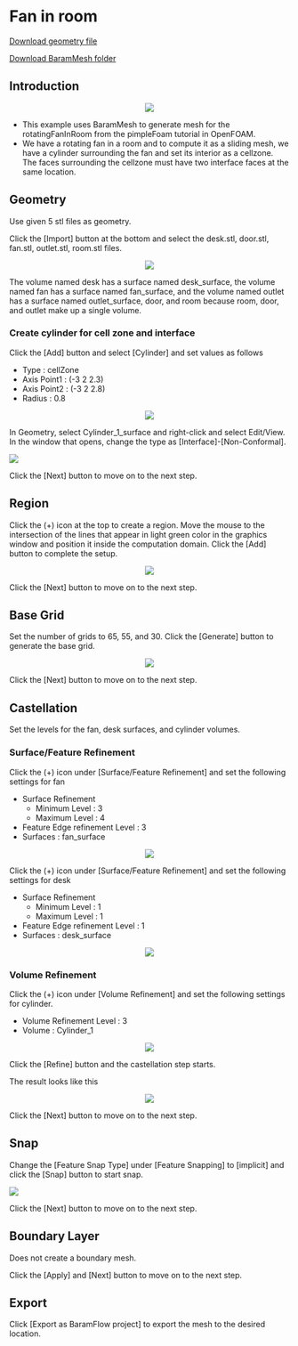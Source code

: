 # Fan in room

[Download geometry file](https://drive.google.com/file/d/1Om4XvnHL5X1ck6v6JQ2PWTik_nZRK0Jv/view?usp=sharing) 

[Download BaramMesh folder](https://drive.google.com/file/d/1nEadrr6ku_lxiWWS5YHk4JTqxrjHjkuZ/view?usp=sharing)

## Introduction 

<p style="text-align: center">
    <img src="https://github.com/nextfoam/baram-pages/raw/main/screenshots/room/room-intro.png" ><br>
</p>

* This example uses BaramMesh to generate mesh for the rotatingFanInRoom from the pimpleFoam tutorial in OpenFOAM.
* We have a rotating fan in a room and to compute it as a sliding mesh, we have a cylinder surrounding the fan and set its interior as a cellzone. The faces surrounding the cellzone must have two interface faces at the same location.

## Geometry

Use given 5 stl files as geometry.

Click the [Import] button at the bottom and select the desk.stl, door.stl, fan.stl, outlet.stl, room.stl files. 

<p align='center'>
    <img src="https://github.com/nextfoam/baram-pages/raw/main/screenshots/mesh/room/fanInRoom-importSTL.png"  >
    <br> 
</p>

The volume named desk has a surface named desk\_surface, the volume named fan has a surface named fan\_surface, and the volume named outlet has a surface named outlet\_surface, door, and room because room, door, and outlet make up a single volume.

### Create cylinder for cell zone and interface

Click the [Add] button and select [Cylinder] and set values as follows

+ Type : cellZone
+ Axis Point1 : (-3 2 2.3)
+ Axis Point2 : (-3 2 2.8)
+ Radius : 0.8

<p align='center'>
    <img src="https://github.com/nextfoam/baram-pages/raw/main/screenshots/mesh/room/fanInRoom-cylinder.png"  >
    <br> 
</p>

In Geometry, select Cylinder\_1\_surface and right-click and select Edit/View. In the window that opens, change the type as [Interface]-[Non-Conformal]. 


[![](https://github.com/nextfoam/baram-pages/raw/main/screenshots/mesh/room/fanInRoom-geom.png)](https://github.com/nextfoam/baram-pages/raw/main/screenshots/mesh/room/fanInRoom-geom.png)

Click the [Next] button to move on to the next step.

<!-------------------------------------------------------------------------------------------------->
## Region

Click the (+) icon at the top to create a region. Move the mouse to the intersection of the lines that appear in light green color in the graphics window and position it inside the computation domain. Click the [Add] button to complete the setup.

<p align='center'>
    <img src="https://github.com/nextfoam/baram-pages/raw/main/screenshots/mesh/room/fanInRoom-region.png">
    <br> 
</p>

Click the [Next] button to move on to the next step.

<!-------------------------------------------------------------------------------------------------->
## Base Grid

Set the number of grids to 65, 55, and 30. Click the [Generate] button to generate the base grid.

<p align='center'>
    <img src="https://github.com/nextfoam/baram-pages/raw/main/screenshots/mesh/room/fanInRoom-baseGrid.png"  >
    <br> 
</p>

Click the [Next] button to move on to the next step.

<!-------------------------------------------------------------------------------------------------->
## Castellation

Set the levels for the fan, desk surfaces, and cylinder volumes.

### Surface/Feature Refinement

Click the (+) icon under [Surface/Feature Refinement] and set the following settings for fan

+ Surface Refinement
    + Minimum Level : 3
    + Maximum Level : 4
+ Feature Edge refinement Level : 3
+ Surfaces : fan\_surface

<p align='center'>
    <img src="https://github.com/nextfoam/baram-pages/raw/main/screenshots/mesh/room/fanInRoom-ami.png" >
    <br> 
</p>

Click the (+) icon under [Surface/Feature Refinement] and set the following settings for desk

+ Surface Refinement
    + Minimum Level : 1
    + Maximum Level : 1
+ Feature Edge refinement Level : 1
+ Surfaces : desk\_surface

<p align='center'>
    <img src="https://github.com/nextfoam/baram-pages/raw/main/screenshots/mesh/room/fanInRoom-desk.png" >
    <br> 
</p>

### Volume Refinement

Click the (+) icon under [Volume Refinement] and set the following settings for cylinder. 

+ Volume Refinement Level : 3
+ Volume : Cylinder\_1
  
<p align='center'>
    <img src="https://github.com/nextfoam/baram-pages/raw/main/screenshots/mesh/room/fanInRoom-amiVol.png">
    <br> 
</p>

Click the [Refine] button and the castellation step starts. 

The result looks like this

<p align='center'>
    <img src="https://github.com/nextfoam/baram-pages/raw/main/screenshots/mesh/room/fanInRoom-refine.png">
    <br> 
</p>


Click the [Next] button to move on to the next step.

<!-------------------------------------------------------------------------------------------------->
## Snap

Change the [Feature Snap Type] under [Feature Snapping] to [implicit] and click the [Snap] button to start snap.

[![](https://github.com/nextfoam/baram-pages/raw/main/screenshots/mesh/room/fanInRoom-snap.png)](https://github.com/nextfoam/baram-pages/raw/main/screenshots/mesh/room/fanInRoom-snap.png)

Click the [Next] button to move on to the next step.

<!-------------------------------------------------------------------------------------------------->
## Boundary Layer

Does not create a boundary mesh. 

Click the [Apply] and [Next] button to move on to the next step.
<!-------------------------------------------------------------------------------------------------->
## Export

Click [Export as BaramFlow project] to export the mesh to the desired location. 

